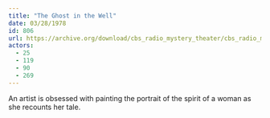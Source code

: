 ```yaml
---
title: "The Ghost in the Well"
date: 03/28/1978
id: 806
url: https://archive.org/download/cbs_radio_mystery_theater/cbs_radio_mystery_theater-0801-0850.zip/cbs_radio_mystery_theater-0801-0850%2Fcbsrmt_0806_the_ghost_in_the_well.mp3
actors:
  - 25
  - 119
  - 90
  - 269
---
```

An artist is obsessed with painting the portrait of the spirit of a woman as she recounts her tale.